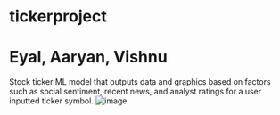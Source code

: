 # tickerproject
# Eyal, Aaryan, Vishnu
Stock ticker ML model that outputs data and graphics based on factors such as social sentiment, recent news, and analyst ratings for a user inputted ticker symbol.
![image](https://github.com/vishnuvvaradhan/tickerproject/assets/146493120/19aa7264-0257-4147-8ef5-d69f1e3433c4)
